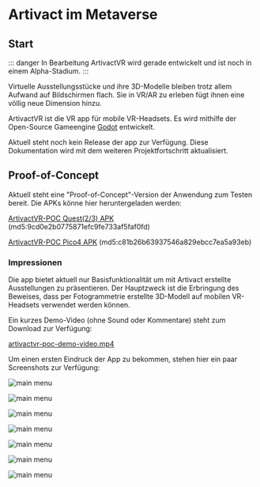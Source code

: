 # Artivact im Metaverse

## Start

::: danger In Bearbeitung
ArtivactVR wird gerade entwickelt und ist noch in einem Alpha-Stadium.
:::

Virtuelle Ausstellungsstücke und ihre 3D-Modelle bleiben trotz allem Aufwand auf Bildschirmen flach.
Sie in VR/AR zu erleben fügt ihnen eine völlig neue Dimension hinzu.

ArtivactVR ist die VR app für mobile VR-Headsets.
Es wird mithilfe der Open-Source Gameengine [Godot](https://godotengine.org/) entwickelt.

Aktuell steht noch kein Release der app zur Verfügung.
Diese Dokumentation wird mit dem weiteren Projektfortschritt aktualisiert.

## Proof-of-Concept

Aktuell steht eine "Proof-of-Concept"-Version der Anwendung zum Testen bereit.
Die APKs könne hier heruntergeladen werden:

[ArtivactVR-POC Quest(2/3) APK](https://www.arassec.com/downloads/ArtivactVR-Quest_POC.apk) (md5:9cd0e2b0775871efc9fe733af5faf0fd)

[ArtivactVR-POC Pico4 APK](https://www.arassec.com/downloads/ArtivactVR-Pico4_POC.apk) (md5:c81b26b63937546a829ebcc7ea5a93eb)

### Impressionen
Die app bietet aktuell nur Basisfunktionalität um mit Artivact erstellte Ausstellungen zu präsentieren.
Der Hauptzweck ist die Erbringung des Beweises, dass per Fotogrammetrie erstellte 3D-Modell auf mobilen VR-Headsets verwendet werden können.

Ein kurzes Demo-Video (ohne Sound oder Kommentare) steht zum Download zur Verfügung:

[artivactvr-poc-demo-video.mp4](https://www.arassec.com/downloads/artivactvr-poc-demo-video.mp4)

Um einen ersten Eindruck der App zu bekommen, stehen hier ein paar Screenshots zur Verfügung:

![main menu](/assets/experience/artivactvr-poc-main-menu.jpeg)

![main menu](/assets/experience/artivactvr-poc-demo-one.jpeg)

![main menu](/assets/experience/artivactvr-poc-demo-two.jpeg)

![main menu](/assets/experience/artivactvr-poc-demo-three.jpeg)

![main menu](/assets/experience/artivactvr-poc-demo-four.jpeg)

![main menu](/assets/experience/artivactvr-poc-demo-five.jpeg)

![main menu](/assets/experience/artivactvr-poc-demo-six.jpeg)
